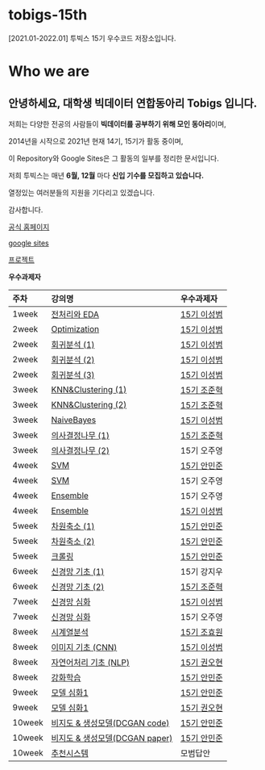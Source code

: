 # tobigs-15th
[2021.01-2022.01] 투빅스 15기 우수코드 저장소입니다.

# Who we are

## 안녕하세요, 대학생 빅데이터 연합동아리 **Tobigs** 입니다.

저희는 다양한 전공의 사람들이 **빅데이터를 공부하기 위해 모인 동아리**이며,

2014년을 시작으로 2021년 현재 14기, 15기가 활동 중이며,

이 Repository와 Google Sites은 그 활동의 일부를 정리한 문서입니다.  

저희 투빅스는 매년 **6월, 12월** 마다 **신입 기수를 모집하고 있습니다.**

열정있는 여러분들의 지원을 기다리고 있겠습니다.

감사합니다.

[공식 홈페이지](http://www.datamarket.kr/xe/page_QEhq64)

[google sites](https://sites.google.com/view/1415tobigs)

[프로젝트](http://www.datamarket.kr/xe/board_pdzw77)


**우수과제자**

| 주차 | 강의명 | 우수과제자 |
| :--- | :--- | :--- |
| 1week | [전처리와 EDA](https://github.com/tobigs-datamarket/tobigs-15th/blob/main/1wk_EDA/EDA_15%EA%B8%B0%20%EC%9D%B4%EC%84%B1%EB%B2%94.ipynb) | [15기 이성범](https://github.com/SeongBeomLEE) |
| 2week | [Optimization](https://github.com/tobigs-datamarket/tobigs-15th/blob/main/2wk_Optimization/Optimization_15%EA%B8%B0%20%EC%9D%B4%EC%84%B1%EB%B2%94.ipynb) | [15기 이성범](https://github.com/SeongBeomLEE) |
| 2week | [회귀분석 \(1\)](https://github.com/tobigs-datamarket/tobigs-15th/blob/main/2wk_Regression/week2_assignment1.ipynb) | [15기 이성범](https://github.com/SeongBeomLEE) |
| 2week | [회귀분석 \(2\)](https://github.com/tobigs-datamarket/tobigs-15th/blob/main/2wk_Regression/week2_assignment2.ipynb) | [15기 이성범](https://github.com/SeongBeomLEE) |
| 2week | [회귀분석 \(3\)](https://github.com/tobigs-datamarket/tobigs-15th/blob/main/2wk_Regression/week2_assignment3.ipynb) | [15기 이성범](https://github.com/SeongBeomLEE) |
| 3week | [KNN&Clustering \(1\)](https://github.com/tobigs-datamarket/tobigs-15th/blob/main/3wk_KNN%26Clustering/KNN_assignment.ipynb) | [15기 조준혁](https://github.com/Junhyeok1015) |
| 3week | [KNN&Clustering \(2\)](https://github.com/tobigs-datamarket/tobigs-15th/blob/main/3wk_KNN%26Clustering/Clustering_assignment.ipynb) | [15기 조준혁](https://github.com/Junhyeok1015) |
| 3week | [NaiveBayes](https://github.com/tobigs-datamarket/tobigs-15th/blob/main/3wk_DT%26NB/week3_NaiveBayes_15%EA%B8%B0%20%EC%9D%B4%EC%84%B1%EB%B2%94.ipynb) | [15기 이성범](https://github.com/SeongBeomLEE) |
| 3week | [의사결정나무 \(1\)](https://github.com/tobigs-datamarket/tobigs-15th/blob/main/3wk_DT%26NB/DT_Assignment1_15%EA%B8%B0%20%EC%A1%B0%EC%A4%80%ED%98%81.ipynb) | [15기 조준혁](https://github.com/Junhyeok1015) |
| 3week | [의사결정나무 \(2\)](https://github.com/tobigs-datamarket/tobigs-15th/blob/main/3wk_DT%26NB/wk3_decisiontree_assignment2_15%EA%B8%B0%20%EC%98%A4%EC%A3%BC%EC%98%81.ipynbb) | 15기 오주영 | 
| 4week | [SVM](https://github.com/tobigs-datamarket/tobigs-15th/blob/main/4wk_SVM/SVM_assignment_1_15%EA%B8%B0%20%EC%95%88%EB%AF%BC%EC%A4%80.ipynb) | [15기 안민준](https://github.com/YMGYM) |
| 4week | [SVM](https://github.com/tobigs-datamarket/tobigs-15th/blob/main/4wk_SVM/wk4_svm_assignment_15%EA%B8%B0%20%EC%98%A4%EC%A3%BC%EC%98%81.ipynb) | 15기 오주영 |
| 4week | [Ensemble](https://github.com/tobigs-datamarket/tobigs-15th/blob/main/4wk_Ensemble/wk4_ensemble_assignment_15%EA%B8%B0%20%EC%98%A4%EC%A3%BC%EC%98%81.ipynb) | 15기 오주영 |
| 4week | [Ensemble](https://github.com/tobigs-datamarket/tobigs-15th/blob/main/4wk_Ensemble/week4_Ensemble_15%EA%B8%B0%20%EC%9D%B4%EC%84%B1%EB%B2%94.ipynb) | [15기 이성범](https://github.com/SeongBeomLEE) |
| 5week | [차원축소 \(1\)](https://github.com/tobigs-datamarket/tobigs-15th/blob/main/5wk_%EC%B0%A8%EC%9B%90%EC%B6%95%EC%86%8C/week5_dimensionality%20reduction_assignment1_15%EA%B8%B0%20%EC%95%88%EB%AF%BC%EC%A4%80.ipynb) | [15기 안민준](https://github.com/YMGYM) |
| 5week | [차원축소 \(2\)](https://github.com/tobigs-datamarket/tobigs-15th/blob/main/5wk_%EC%B0%A8%EC%9B%90%EC%B6%95%EC%86%8C/week5_dimensionality_reduction_assignment2_15%EA%B8%B0%20%EC%95%88%EB%AF%BC%EC%A4%80.ipynb) | [15기 안민준](https://github.com/YMGYM) |
| 5week | [크롤링](https://github.com/tobigs-datamarket/tobigs-15th/blob/main/5wk_Crawling/week5_crawling_assignment_15%EA%B8%B0%20%EC%95%88%EB%AF%BC%EC%A4%80.ipynb) | [15기 안민준](https://github.com/YMGYM)  |
| 6week | [신경망 기초 \(1\)](https://github.com/tobigs-datamarket/tobigs-15th/blob/main/6wk_NN_basic/week6_NeuralNetworkBasic_assignment1_15%EA%B8%B0%20%EA%B0%95%EC%A7%80%EC%9A%B0.pdf)  | 15기 강지우 |
| 6week | [신경망 기초 \(2\)](https://github.com/tobigs-datamarket/tobigs-15th/blob/main/6wk_NN_basic/week6_NeuralNetworkBasic_assignment2_15%EA%B8%B0%20%EC%A1%B0%EC%A4%80%ED%98%81.ipynb)  | [15기 조준혁](https://github.com/Junhyeok1015) |
| 7week | [신경망 심화](https://github.com/tobigs-datamarket/tobigs-15th/blob/main/7wk_NN%EC%8B%AC%ED%99%94%26%ED%94%84%EB%A0%88%EC%9E%84%EC%9B%8C%ED%81%AC/week7_NN%EC%8B%AC%ED%99%94_15%EA%B8%B0%20%EC%9D%B4%EC%84%B1%EB%B2%94.ipynb) | [15기 이성범](https://github.com/SeongBeomLEE) |
| 7week | [신경망 심화](https://github.com/tobigs-datamarket/tobigs-15th/blob/main/7wk_NN%EC%8B%AC%ED%99%94%26%ED%94%84%EB%A0%88%EC%9E%84%EC%9B%8C%ED%81%AC/wk7_nn_assignment_15%EA%B8%B0%20%EC%98%A4%EC%A3%BC%EC%98%81.ipynb) | 15기 오주영 | 
| 8week | [시계열분석](https://github.com/tobigs-datamarket/tobigs-15th/blob/main/7wk_Time_Series/%237-2.%20%EC%8B%9C%EA%B3%84%EC%97%B4%EB%B6%84%EC%84%9D.md) | [15기 조효원](https://github.com/hyyoka) |
| 8week | [이미지 기초 (CNN)](https://github.com/tobigs-datamarket/tobigs-15th/blob/main/8wk_CNN_basic/week8_CNNbasic_AlexNet_modeling_15%EA%B8%B0%20%EC%9D%B4%EC%84%B1%EB%B2%94.ipynb) | [15기 이성범](https://github.com/SeongBeomLEE) |
| 8week | [자연어처리 기초 (NLP)](https://github.com/tobigs-datamarket/tobigs-15th/blob/main/8wk_NLP_basic/HW8_nlp_basic_assignment_15%EA%B8%B0%20%EA%B6%8C%EC%98%A4%ED%98%84.ipynb) | [15기 권오현](https://github.com/5hyeonkwon) | 
| 8week | [강화학습](https://github.com/tobigs-datamarket/tobigs-15th/tree/main/8wk_RL) | [15기 안민준](https://github.com/YMGYM) | 
| 9week | [모델 심화1](https://github.com/tobigs-datamarket/tobigs-15th/blob/main/9wk_CNN_advanced/15%EA%B8%B0_%EC%A0%95%EA%B7%9C%EC%84%B8%EC%85%98_week9_%EA%B3%BC%EC%A0%9C1_15%EA%B8%B0%20%EC%95%88%EB%AF%BC%EC%A4%80.ipynb) | [15기 안민준](https://github.com/YMGYM) | 
| 9week | [모델 심화1](https://github.com/tobigs-datamarket/tobigs-15th/blob/main/9wk_CNN_advanced/HW9_%EB%AA%A8%EB%8D%B8%EC%8B%AC%ED%99%941_15%EA%B8%B0%20%EA%B6%8C%EC%98%A4%ED%98%84.ipynb) | [15기 권오현](https://github.com/5hyeonkwon) | 
| 10week | [비지도 & 생성모델(DCGAN code)](https://github.com/tobigs-datamarket/tobigs-15th/blob/main/10wk_%EB%B9%84%EC%A7%80%EB%8F%84%26%EC%83%9D%EC%84%B1%EB%AA%A8%EB%8D%B8/assignment_wk10_15%EA%B8%B0%20%EC%95%88%EB%AF%BC%EC%A4%80.ipynb) | [15기 안민준](https://github.com/YMGYM) |
| 10week | [비지도 & 생성모델(DCGAN paper)](https://github.com/tobigs-datamarket/tobigs-15th/blob/main/10wk_%EB%B9%84%EC%A7%80%EB%8F%84%26%EC%83%9D%EC%84%B1%EB%AA%A8%EB%8D%B8/paper_review_15%EA%B8%B0%20%EC%95%88%EB%AF%BC%EC%A4%80.ipynb) | [15기 안민준](https://github.com/YMGYM) |
| 10week | [추천시스템](https://github.com/tobigs-datamarket/tobigs-15th/tree/main/10wk_Recommendation_system) | 모범답안 |

